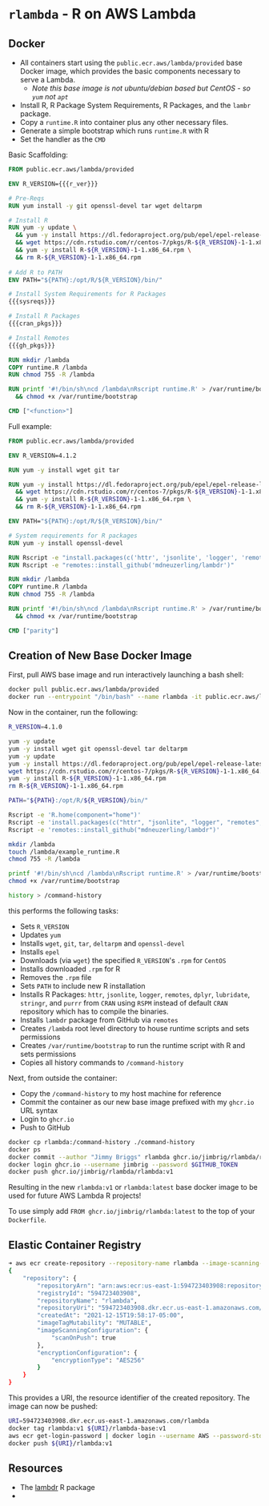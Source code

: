 # `rlambda` - R on AWS Lambda

## Docker

- All containers start using the `public.ecr.aws/lambda/provided` base Docker image, which provides the basic components necessary to serve a Lambda.
  - *Note this base image is not ubuntu/debian based but CentOS - so `yum` not `apt`*
- Install R, R Package System Requirements, R Packages, and the `lambr` package.
- Copy a `runtime.R` into container plus any other necessary files.
- Generate a simple bootstrap which runs `runtime.R` with R
- Set the handler as the `CMD` 

Basic Scaffolding:

```dockerfile
FROM public.ecr.aws/lambda/provided

ENV R_VERSION={{{r_ver}}}

# Pre-Reqs
RUN yum install -y git openssl-devel tar wget deltarpm

# Install R
RUN yum -y update \
  && yum -y install https://dl.fedoraproject.org/pub/epel/epel-release-latest-7.noarch.rpm \
  && wget https://cdn.rstudio.com/r/centos-7/pkgs/R-${R_VERSION}-1-1.x86_64.rpm \
  && yum -y install R-${R_VERSION}-1-1.x86_64.rpm \
  && rm R-${R_VERSION}-1-1.x86_64.rpm
  
# Add R to PATH
ENV PATH="${PATH}:/opt/R/${R_VERSION}/bin/"

# Install System Requirements for R Packages
{{{sysreqs}}}

# Install R Packages
{{{cran_pkgs}}}

# Install Remotes
{{{gh_pkgs}}}

RUN mkdir /lambda
COPY runtime.R /lambda
RUN chmod 755 -R /lambda

RUN printf '#!/bin/sh\ncd /lambda\nRscript runtime.R' > /var/runtime/bootstrap \
  && chmod +x /var/runtime/bootstrap

CMD ["<function>"]
```

Full example:

```dockerfile
FROM public.ecr.aws/lambda/provided

ENV R_VERSION=4.1.2

RUN yum -y install wget git tar

RUN yum -y install https://dl.fedoraproject.org/pub/epel/epel-release-latest-7.noarch.rpm \
  && wget https://cdn.rstudio.com/r/centos-7/pkgs/R-${R_VERSION}-1-1.x86_64.rpm \
  && yum -y install R-${R_VERSION}-1-1.x86_64.rpm \
  && rm R-${R_VERSION}-1-1.x86_64.rpm

ENV PATH="${PATH}:/opt/R/${R_VERSION}/bin/"

# System requirements for R packages
RUN yum -y install openssl-devel

RUN Rscript -e "install.packages(c('httr', 'jsonlite', 'logger', 'remotes'), repos = 'https://packagemanager.rstudio.com/all/__linux__/centos7/latest')"
RUN Rscript -e "remotes::install_github('mdneuzerling/lambdr')"

RUN mkdir /lambda
COPY runtime.R /lambda
RUN chmod 755 -R /lambda

RUN printf '#!/bin/sh\ncd /lambda\nRscript runtime.R' > /var/runtime/bootstrap \
  && chmod +x /var/runtime/bootstrap

CMD ["parity"]
```

## Creation of New Base Docker Image

First, pull AWS base image and run interactively launching a bash shell:

```bash
docker pull public.ecr.aws/lambda/provided
docker run --entrypoint "/bin/bash" --name rlambda -it public.ecr.aws/lambda/provided
```

Now in the container, run the following:

```bash
R_VERSION=4.1.0

yum -y update
yum -y install wget git openssl-devel tar deltarpm
yum -y update
yum -y install https://dl.fedoraproject.org/pub/epel/epel-release-latest-7.noarch.rpm
wget https://cdn.rstudio.com/r/centos-7/pkgs/R-${R_VERSION}-1-1.x86_64.rpm
yum -y install R-${R_VERSION}-1-1.x86_64.rpm
rm R-${R_VERSION}-1-1.x86_64.rpm

PATH="${PATH}:/opt/R/${R_VERSION}/bin/"

Rscript -e 'R.home(component="home")'
Rscript -e 'install.packages(c("httr", "jsonlite", "logger", "remotes", "dplyr", "lubridate", "stringr", "purrr"), repos = "https://packagemanager.rstudio.com/all/__linux__/centos7/latest")'
Rscript -e 'remotes::install_github("mdneuzerling/lambdr")'

mkdir /lambda
touch /lambda/example_runtime.R
chmod 755 -R /lambda

printf '#!/bin/sh\ncd /lambda\nRscript runtime.R' > /var/runtime/bootstrap
chmod +x /var/runtime/bootstrap

history > /command-history
```

this performs the following tasks:

- Sets `R_VERSION`
- Updates `yum`
- Installs `wget`, `git`, `tar`, `deltarpm` and `openssl-devel`
- Installs `epel`
- Downloads (via `wget`) the specified `R_VERSION`'s `.rpm` for `CentOS`
- Installs downloaded `.rpm` for R
- Removes the `.rpm` file
- Sets `PATH` to include new R installation
- Installs R Packages: `httr`, `jsonlite`, `logger`, `remotes`, `dplyr`, `lubridate`, `stringr`, and `purrr` from `CRAN` using `RSPM` instead of default `CRAN` repository which has to compile the binaries.
- Installs `lambdr` package from GitHub via `remotes`
- Creates `/lambda` root level directory to house runtime scripts and sets permissions
- Creates `/var/runtime/bootstrap` to run the runtime script with R and sets permissions
- Copies all history commands to `/command-history`

Next, from outside the container:

- Copy the `/command-history` to my host machine for reference
- Commit the container as our new base image prefixed with my `ghcr.io` URL syntax
- Login to `ghcr.io` 
- Push to GitHub

```bash
docker cp rlambda:/command-history ./command-history
docker ps
docker commit --author "Jimmy Briggs" rlambda ghcr.io/jimbrig/rlambda/rlambda:v1
docker login ghcr.io --username jimbrig --password $GITHUB_TOKEN
docker push ghcr.io/jimbrig/rlambda/rlambda:v1
```

Resulting in the new `rlambda:v1` or `rlambda:latest` base docker image to be used for future AWS Lambda R projects!

To use simply add `FROM ghcr.io/jimbrig/rlambda:latest` to the top of your `Dockerfile`.

## Elastic Container Registry

```bash
➜ aws ecr create-repository --repository-name rlambda --image-scanning-configuration scanOnPush=true
{
    "repository": {
        "repositoryArn": "arn:aws:ecr:us-east-1:594723403908:repository/rlambda",
        "registryId": "594723403908",
        "repositoryName": "rlambda",
        "repositoryUri": "594723403908.dkr.ecr.us-east-1.amazonaws.com/rlambda",
        "createdAt": "2021-12-15T19:58:17-05:00",
        "imageTagMutability": "MUTABLE",
        "imageScanningConfiguration": {
            "scanOnPush": true
        },
        "encryptionConfiguration": {
            "encryptionType": "AES256"
        }
    }
}
```

This provides a URI, the resource identifier of the created repository. The image can now be pushed:

```bash
URI=594723403908.dkr.ecr.us-east-1.amazonaws.com/rlambda
docker tag rlambda:v1 ${URI}/rlambda-base:v1
aws ecr get-login-password | docker login --username AWS --password-stdin ${URI}
docker push ${URI}/rlambda:v1
```







##  Resources



- The [lambdr](https://github.com/mdneuzerling/lambdr) R package
- 